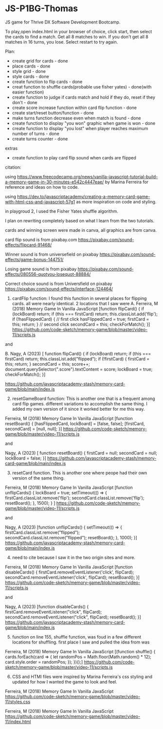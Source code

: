 # JS-P1BG-Thomas

JS game for Thrive DX Software Development Bootcamp.

To play,open index.html in your browser of choice, click start, then select the cards to find a match. Get all 8 matches to win. If you don't get all 8 matches in 16 turns, you lose. Select restart to try again.

Plan:

- create grid for cards - done
- place cards - done
- style grid - done
- style cards - done
- create function to flip cards - done
- creat function to shuffle cards(probable use fisher yates) - done(with easier function)
- create function to judge if cards match and hold if they do, reset if they don't - done
- create score increase function within card flip function - done
- create start/reset button/function - done
- make turns function decrease even when match is found - done
- create function to display "you won" graphic when game is won - done
- create function to display "you lost" when player reaches maximum number of
  turns - done
- create turns counter - done

extras

- create function to play card flip sound when cards are flipped

citation:

using https://www.freecodecamp.org/news/vanilla-javascript-tutorial-build-a-memory-game-in-30-minutes-e542c4447eae/ by Marina Ferreira for reference and ideas on how to code.

using https://dev.to/javascriptacademy/creating-a-memory-card-game-with-html-css-and-javascript-57g1 as more inspiration on code and styling.

in playgroud 2, I used the Fisher Yates shuffle algorithm.

I plan on rewriting completely based on what I learn from the two tutorials.

cards and winning screen were made in canva, all graphics are from canva.

card flip sound is from pixabay.com https://pixabay.com/sound-effects/flipcard-91468/

Winner sound is from universefield on pixabay https://pixabay.com/sound-effects/game-bonus-144751/

Losing game sound is from pixabay https://pixabay.com/sound-effects/080556-quotyou-losequot-88884/

Correct choice sound is from Universfield on pixabay https://pixabay.com/sound-effects/interface-124464/

1. cardFlip function: I found this function in several places for flipping cards. all were nearly identical. 2 locations that I saw were
   A. Ferreira, M (2018) Memory Game In Vanilla JavaScript [function flipCard() {
   if (lockBoard) return;
   if (this === firstCard) return;
   this.classList.add('flip');
   if (!hasFlippedCard) {
   // first click
   hasFlippedCard = true;
   firstCard = this;
   return;
   }
   // second click
   secondCard = this;
   checkForMatch();
   }] https://github.com/code-sketch/memory-game/blob/master/video-11/scripts.js

and

B. Nagy, A (2023)
[ function flipCard() {
if (lockBoard) return;
if (this === firstCard) return;
this.classList.add("flipped");
if (!firstCard) {
firstCard = this;
return;
}
secondCard = this;
score++;
document.querySelector(".score").textContent = score;
lockBoard = true;
checkForMatch();
}]

https://github.com/javascriptacademy-stash/memory-card-game/blob/main/index.js

2. resetGameBoard function: This is another one that is a frequent among card flip games. different variations to accomplish the same thing. I added my own version of it since it worked better for me this way.

Ferreira, M (2018) Memory Game In Vanilla JavaScript [function resetBoard() {
[hasFlippedCard, lockBoard] = [false, false];
[firstCard, secondCard] = [null, null];
}] https://github.com/code-sketch/memory-game/blob/master/video-11/scripts.js

and

Nagy, A (2023)
[ function resetBoard() {
firstCard = null;
secondCard = null;
lockBoard = false;
}] https://github.com/javascriptacademy-stash/memory-card-game/blob/main/index.js

3. resetCard function. This is another one where peope had their own version of the same thing.

Ferreira, M (2018) Memory Game In Vanilla JavaScript [function unflipCards() {
lockBoard = true;
setTimeout(() => {
firstCard.classList.remove('flip');
secondCard.classList.remove('flip');
resetBoard();
}, 1500);
}
] https://github.com/code-sketch/memory-game/blob/master/video-11/scripts.js

and

Nagy, A (2023)
[function unflipCards() {
setTimeout(() => {
firstCard.classList.remove("flipped");
secondCard.classList.remove("flipped");
resetBoard();
}, 1000);
}] https://github.com/javascriptacademy-stash/memory-card-game/blob/main/index.js

4. need to cite because I saw it in the two origin sites and more.

Ferreira, M (2018) Memory Game In Vanilla JavaScript [function disableCards() {
firstCard.removeEventListener('click', flipCard);
secondCard.removeEventListener('click', flipCard);
resetBoard();
}] https://github.com/code-sketch/memory-game/blob/master/video-11/scripts.js

and

Nagy, A (2023)
[function disableCards() {
firstCard.removeEventListener("click", flipCard);
secondCard.removeEventListener("click", flipCard);
resetBoard();
}] https://github.com/javascriptacademy-stash/memory-card-game/blob/main/index.js

5. function on line 155, shuffle function, was foud in a few different locations for shuffling. first place I saw and pulled the idea from was

Ferreira, M (2018) Memory Game In Vanilla JavaScript [(function shuffle() {
cards.forEach(card => {
let randomPos = Math.floor(Math.random() * 12);
card.style.order = randomPos;
});
})();] https://github.com/code-sketch/memory-game/blob/master/video-11/scripts.js

6. CSS and HTMl files were inspired by Marina Ferreira's css styling and updated for how I wanted the game to look and feel.

Ferreira, M (2018) Memory Game In Vanilla JavaScript
https://github.com/code-sketch/memory-game/blob/master/video-11/styles.css

Ferreira, M (2018) Memory Game In Vanilla JavaScript https://github.com/code-sketch/memory-game/blob/master/video-11/index.html
